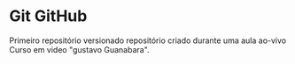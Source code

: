# Git GitHub
 Primeiro repositório versionado
 repositório criado durante uma aula ao-vivo Curso em video "gustavo Guanabara".
